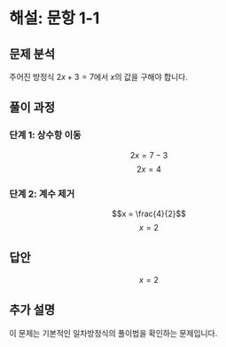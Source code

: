 # 해설: 문항 1-1

## 문제 분석
주어진 방정식 $2x + 3 = 7$에서 $x$의 값을 구해야 합니다.

## 풀이 과정

### 단계 1: 상수항 이동
$$2x = 7 - 3$$
$$2x = 4$$

### 단계 2: 계수 제거
$$x = \frac{4}{2}$$
$$x = 2$$

## 답안
$$x = 2$$

## 추가 설명
이 문제는 기본적인 일차방정식의 풀이법을 확인하는 문제입니다.